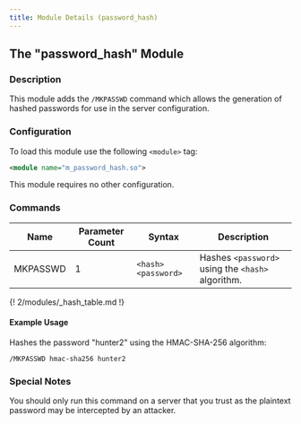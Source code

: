 ```yaml
---
title: Module Details (password_hash)
---
```


## The "password_hash" Module

### Description

This module adds the `/MKPASSWD` command which allows the generation of hashed passwords for use in the server configuration.

### Configuration

To load this module use the following `<module>` tag:

```xml
<module name="m_password_hash.so">
```

This module requires no other configuration.

### Commands

Name     | Parameter Count | Syntax              | Description
-------- | --------------- | ------------------- | -----------
MKPASSWD | 1               | `<hash> <password>` | Hashes `<password>` using the `<hash>` algorithm.

{! 2/modules/_hash_table.md !}

#### Example Usage

Hashes the password "hunter2" using the HMAC-SHA-256 algorithm:

```plaintext
/MKPASSWD hmac-sha256 hunter2
```

### Special Notes

You should only run this command on a server that you trust as the plaintext password may be intercepted by an attacker.
